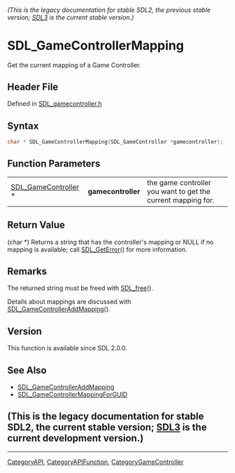 ###### (This is the legacy documentation for stable SDL2, the previous stable version; [SDL3](https://wiki.libsdl.org/SDL3/) is the current stable version.)
# SDL_GameControllerMapping

Get the current mapping of a Game Controller.

## Header File

Defined in [SDL_gamecontroller.h](https://github.com/libsdl-org/SDL/blob/SDL2/include/SDL_gamecontroller.h)

## Syntax

```c
char * SDL_GameControllerMapping(SDL_GameController *gamecontroller);
```

## Function Parameters

|                                            |                    |                                                              |
| ------------------------------------------ | ------------------ | ------------------------------------------------------------ |
| [SDL_GameController](SDL_GameController) * | **gamecontroller** | the game controller you want to get the current mapping for. |

## Return Value

(char *) Returns a string that has the controller's mapping or NULL if no
mapping is available; call [SDL_GetError](SDL_GetError)() for more
information.

## Remarks

The returned string must be freed with [SDL_free](SDL_free)().

Details about mappings are discussed with
[SDL_GameControllerAddMapping](SDL_GameControllerAddMapping)().

## Version

This function is available since SDL 2.0.0.

## See Also

- [SDL_GameControllerAddMapping](SDL_GameControllerAddMapping)
- [SDL_GameControllerMappingForGUID](SDL_GameControllerMappingForGUID)


## (This is the legacy documentation for stable SDL2, the current stable version; [SDL3](https://wiki.libsdl.org/SDL3/) is the current development version.)



----
[CategoryAPI](CategoryAPI), [CategoryAPIFunction](CategoryAPIFunction), [CategoryGameController](CategoryGameController)

